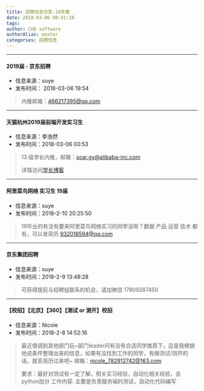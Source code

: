 ```yaml
---
title: 招聘信息分享-18年春
date: 2018-03-06 00:41:18
tags:
author: CHD software
authorAlias: master
categories: 招聘信息
---
```


***
#### 2019届 - 京东招聘 
* 信息来源：suye
* 发布时间： 2018-03-06 19:54
> 内推邮箱：[466217395@qq.com](mailto:466217395@qq.com)

***
#### 天猫杭州2019届前端开发实习生
* 信息来源：李浩然
* 发布时间：2018-03-06 00:53
> 13 级学长内推，邮箱：[soar.gy@alibaba-inc.com](mailto:soar.gy@alibaba-inc.com)
>  
> 详情访问[学长博客](https://iam.gy/p/tmall-hangzhou-2019-front-end-development-intern)

***
#### 阿里菜鸟网络 实习生 19届
* 信息来源：suye
* 发布时间：2018-2-10 20:25:50
>19毕业的有没有要来阿里菜鸟网络实习的同学没呀？数据 产品 运营 技术 都有，可以发简历 932018594@qq.com

***
#### 京东集团招聘
* 信息来源：suye
* 发布时间：2018-2-9 13:48:28
>可获得提前与招聘组联系的机会，请加微信 17809287450

***
#### 【校招】【北京】【360】【测试 or 测开】校招
* 信息来源：Nicole
* 发布时间：2018-2-8 14:52:16

>最近借调到其他部门玩~部门leader问有没有合适同学推荐下，这是我根据他说条件整理出来的信息，如果有没找到工作的同学，有做测试/测开的话，就丢简历过来吧~
邮箱：nicole_782912742@163.com
>
>要求：最好对测试有一定了解，相关实习经验，自动化相关经验，会python加分
工作内容:   主要是负责服务端的测试，自动化代码编写
